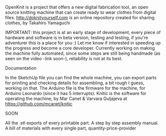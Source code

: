 OpenKnit is a project that offers a new digital fabrication tool, an open source knitting machine that can create ready to wear clothes from digital files. 
http://doknityourself.com is an online repository created for sharing clothes, by Takahiro Yamaguchi 

IMPORTANT: this project is at an early stage of development, every piece of hardware and software is in beta version, testing and testing, if you're adventurer this is a place for you :)  Let me know if interested in speeding up the progress and become a core developer.
Currently working on making the machine fully automated, since some steps are still being handmade (as seen on the video -link soon-), reliability is not at its best.


Documentation

In the SketchUp file you can find the whole machine, you can export parts for printing and checking details for assembling, a bit rough I guess, working on that.
The Arduino file is the firmware for the machine, for Arduino Leonardo (since it has 5 interrupts).
Knitic is the software for operating the machine, by Mar Canet & Varvara Guljajeva at https://github.com/mcanet/knitic



SOON

All the .stl exports of every printable part. 
A step by step assembly manual.
A bill of materials with every single part, quantity-price-provider





